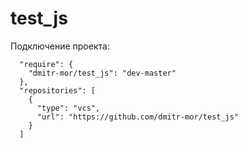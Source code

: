 # test_js

Подключение проекта:

```
  "require": {
    "dmitr-mor/test_js": "dev-master"
  },
  "repositories": [
    {
      "type": "vcs",
      "url": "https://github.com/dmitr-mor/test_js"
    }
  ]
```  
